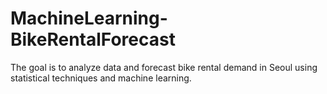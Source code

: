 # MachineLearning-BikeRentalForecast
The goal is to analyze data and forecast bike rental demand in Seoul using statistical techniques and machine learning.
